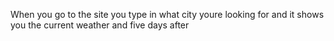 When you go to the site you type in what city youre looking for and it shows you the current weather and five days after
